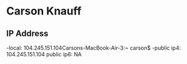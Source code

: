 # Carson Knauff
## IP Address
-local: 104.245.151.104Carsons-MacBook-Air-3:~ carson$ 
-public ip4: 104.245.151.104
public ip6: NA 
